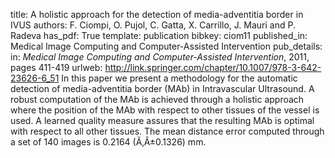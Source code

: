 title: A holistic approach for the detection of media-adventitia border in IVUS
authors: F. Ciompi, O. Pujol, C. Gatta, X. Carrillo, J. Mauri and P. Radeva
has_pdf: True
template: publication
bibkey: ciom11
published_in: Medical Image Computing and Computer-Assisted Intervention
pub_details: in: <i>Medical Image Computing and Computer-Assisted Intervention</i>, 2011, pages 411-419
urlweb: http://link.springer.com/chapter/10.1007/978-3-642-23626-6_51
In this paper we present a methodology for the automatic detection of media-adventitia border (MAb) in Intravascular Ultrasound. A robust computation of the MAb is achieved through a holistic approach where the position of the MAb with respect to other tissues of the vessel is used. A learned quality measure assures that the resulting MAb is optimal with respect to all other tissues. The mean distance error computed through a set of 140 images is 0.2164 (Ã‚Â±0.1326) mm.

